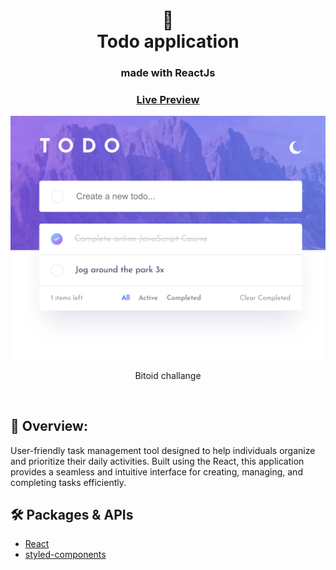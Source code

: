 <div align="center">
  <h1>📅<br>Todo application</h1>
  <h3>made with ReactJs</h3>
  <h3><a href="https://davitge.github.io/todo-app/" target="_blank">Live Preview</a></h3>
</div>

<div align="center"><img src="https://github.com/DavitGe/todo-app/blob/main/Screenshot%202023-05-20%20at%2020.40.39.png?raw=true" /></div>
<div align="center">
  <p>Bitoid challange</p>
</div>

<br>

## 💬 Overview:
User-friendly task management tool designed to help individuals organize and prioritize their daily activities. Built using the React, this application provides a seamless and intuitive interface for creating, managing, and completing tasks efficiently.

## 🛠️ Packages & APIs

- [React](https://reactjs.org/)
- [styled-components](https://styled-components.com/)


